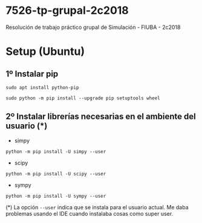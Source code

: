 # 7526-tp-grupal-2c2018
Resolución de trabajo práctico grupal de Simulación - FIUBA - 2c2018

# Setup (Ubuntu)

## 1º Instalar pip

`sudo apt install python-pip`

`sudo python -m pip install --upgrade pip setuptools wheel`

## 2º Instalar librerías necesarias en el ambiente del usuario (*)

* simpy

`python -m pip install -U simpy --user`

* scipy

`python -m pip install -U scipy --user`

* sympy

`python -m pip install -U sympy --user`

(*) La opción `--user` indica que se instala para el usuario actual. Me daba problemas usando el IDE cuando instalaba cosas como super user.
